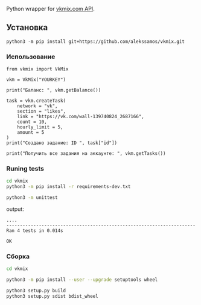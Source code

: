 Python wrapper for [vkmix.com API](https://vkmix.com/settings/api). 
## Установка
`python3 -m pip install git+https://github.com/alekssamos/vkmix.git`
### Использование
```python3
from vkmix import VkMix

vkm = VkMix("YOURKEY")

print("Баланс: ", vkm.getBalance())

task = vkm.createTask(
	network = "vk",
	section = "likes",
	link = "https://vk.com/wall-139740824_2687166",
	count = 10,
	hourly_limit = 5,
	amount = 5
)
print("Создано задание: ID ", task["id"])

print("Получить все задания на аккаунте: ", vkm.getTasks())
```
### Runing tests
```bash
cd vkmix
python3 -m pip install -r requirements-dev.txt

python3 -m unittest
```
output:
 ```
....
----------------------------------------------------------------------
Ran 4 tests in 0.014s

OK

```
### Сборка
```bash
cd vkmix

python3 -m pip install --user --upgrade setuptools wheel

python3 setup.py build
python3 setup.py sdist bdist_wheel
```
